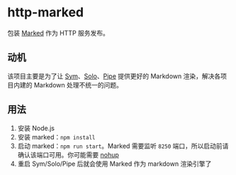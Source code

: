 # http-marked

包装 [Marked](https://github.com/markedjs/marked) 作为 HTTP 服务发布。

## 动机

该项目主要是为了让 [Sym](https://github.com/b3log/symphony)、[Solo](https://github.com/b3log/solo)、[Pipe](https://github.com/b3log/pipe) 提供更好的 Markdown 渲染，解决各项目内建的 Markdown 处理不统一的问题。

## 用法

1. 安装 Node.js
2. 安装 marked：`npm install`
3. 启动 marked：`npm run start`。Marked 需要监听 `8250` 端口，所以启动前请确认该端口可用。你可能需要 [nohup](https://hacpai.com/man?cmd=nohup)
4. 重启 Sym/Solo/Pipe 后就会使用 Marked 作为 markdown 渲染引擎了